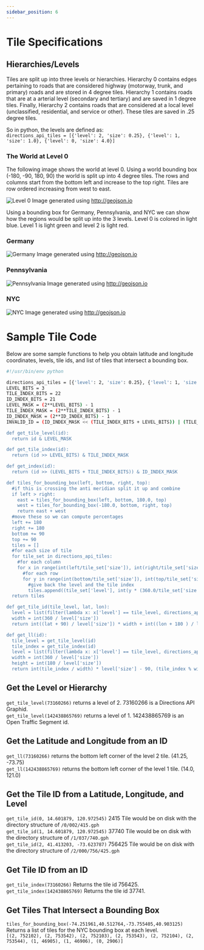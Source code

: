 ```yaml
---
sidebar_position: 6
---
```

# Tile Specifications

## Hierarchies/Levels
Tiles are split up into three levels or hierarchies.  Hierarchy 0 contains edges pertaining to roads that are considered highway (motorway, trunk, and primary) roads and are stored in 4 degree tiles.  Hierarchy 1 contains roads that are at a arterial level (secondary and tertiary) and are saved in 1 degree tiles.  Finally, Hierarchy 2 contains roads that are considered at a local level (unclassified, residential, and service or other).  These tiles are saved in .25 degree tiles.

So in python, the levels are defined as:<br/>
`directions_api_tiles = [{'level': 2, 'size': 0.25}, {'level': 1, 'size': 1.0}, {'level': 0, 'size': 4.0}]`

### The World at Level 0

The following image shows the world at level 0.  Using a world bounding box (-180, -90, 180, 90) the world is split up into 4 degree tiles.  The rows and columns start from the bottom left and increase to the top right.  Tiles are row ordered increasing from west to east.

![Level 0](./img/world_level0.png)
Image generated using http://geojson.io

Using a bounding box for Germany, Pennsylvania, and NYC we can show how the regions would be split up into the 3 levels.  Level 0 is colored in light blue.  Level 1 is light green and level 2 is light red.

### Germany
![Germany](./img/germany.png)
Image generated using http://geojson.io

### Pennsylvania
![Pennsylvania](./img/pennsylvania.png)
Image generated using http://geojson.io

### NYC
![NYC](./img/nyc.png)
Image generated using http://geojson.io

# Sample Tile Code
Below are some sample functions to help you obtain latitude and longitude coordinates, levels, tile ids, and list of tiles that intersect a bounding box.
```bash
#!/usr/bin/env python

directions_api_tiles = [{'level': 2, 'size': 0.25}, {'level': 1, 'size': 1.0}, {'level': 0, 'size': 4.0}]
LEVEL_BITS = 3
TILE_INDEX_BITS = 22
ID_INDEX_BITS = 21
LEVEL_MASK = (2**LEVEL_BITS) - 1
TILE_INDEX_MASK = (2**TILE_INDEX_BITS) - 1
ID_INDEX_MASK = (2**ID_INDEX_BITS) - 1
INVALID_ID = (ID_INDEX_MASK << (TILE_INDEX_BITS + LEVEL_BITS)) | (TILE_INDEX_MASK << LEVEL_BITS) | LEVEL_MASK

def get_tile_level(id):
  return id & LEVEL_MASK

def get_tile_index(id):
  return (id >> LEVEL_BITS) & TILE_INDEX_MASK

def get_index(id):
  return (id >> (LEVEL_BITS + TILE_INDEX_BITS)) & ID_INDEX_MASK

def tiles_for_bounding_box(left, bottom, right, top):
  #if this is crossing the anti meridian split it up and combine
  if left > right:
    east = tiles_for_bounding_box(left, bottom, 180.0, top)
    west = tiles_for_bounding_box(-180.0, bottom, right, top)
    return east + west
  #move these so we can compute percentages
  left += 180
  right += 180
  bottom += 90
  top += 90
  tiles = []
  #for each size of tile
  for tile_set in directions_api_tiles:
    #for each column
    for x in range(int(left/tile_set['size']), int(right/tile_set['size']) + 1):
      #for each row
      for y in range(int(bottom/tile_set['size']), int(top/tile_set['size']) + 1):
        #give back the level and the tile index
        tiles.append((tile_set['level'], int(y * (360.0/tile_set['size']) + x)))
  return tiles

def get_tile_id(tile_level, lat, lon):
  level = list(filter(lambda x: x['level'] == tile_level, directions_api_tiles))[0]
  width = int(360 / level['size'])
  return int((lat + 90) / level['size']) * width + int((lon + 180 ) / level['size'])

def get_ll(id):
  tile_level = get_tile_level(id)
  tile_index = get_tile_index(id)
  level = list(filter(lambda x: x['level'] == tile_level, directions_api_tiles))[0]
  width = int(360 / level['size'])
  height = int(180 / level['size'])
  return int(tile_index / width) * level['size'] - 90, (tile_index % width) * level['size'] - 180

```
## Get the Level or Hierarchy
`get_tile_level(73160266)` returns a level of 2.  73160266 is a Directions API Graphid.<br/>
`get_tile_level(142438865769)` returns a level of 1.  142438865769 is an Open Traffic Segment id.<br/> 
## Get the Latitude and Longitude from an ID
`get_ll(73160266)` returns the bottom left corner of the level 2 tile.  (41.25, -73.75)<br/>
`get_ll(142438865769)` returns the bottom left corner of the level 1 tile.  (14.0, 121.0)<br/>
## Get the Tile ID from a Latitude, Longitude, and Level
`get_tile_id(0, 14.601879, 120.972545)`  2415	Tile would be on disk with the directory structure of `/0/002/415.gph`<br/>
`get_tile_id(1, 14.601879, 120.972545)`  37740	Tile would be on disk with the directory structure of `/1/037/740.gph`<br/>
`get_tile_id(2, 41.413203, -73.623787)`  756425 Tile would be on disk with the directory structure of `/2/000/756/425.gph`<br/>
## Get Tile ID from an ID
`get_tile_index(73160266)`  Returns the tile id 756425.<br/>
`get_tile_index(142438865769)`  Returns the tile id 37741.<br/>
## Get Tiles That Intersect a Bounding Box
`tiles_for_bounding_box(-74.251961,40.512764,-73.755405,40.903125)`  Returns a list of tiles for the NYC bounding box at each level.  
`[(2, 752102), (2, 753542), (2, 752103), (2, 753543), (2, 752104), (2, 753544), (1, 46905), (1, 46906), (0, 2906)]`  

